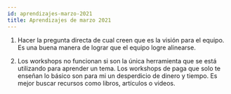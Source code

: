 ```yaml
---
id: aprendizajes-marzo-2021
title: Aprendizajes de marzo 2021
---
```


1. Hacer la pregunta directa de cual creen que es la visión para el equipo. Es una buena manera de lograr que el equipo logre alinearse.

1. Los workshops no funcionan si son la única herramienta que se está utilizando para aprender un tema. Los workshops de paga que solo te enseñan lo básico son para mi un desperdicio de dinero y tiempo. Es mejor buscar recursos como libros, artículos o videos.


